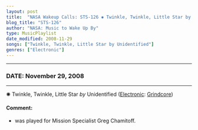 ```yaml
---
layout: post
title:  "NASA Wakeup Calls: STS-126 ✺ Twinkle, Twinkle, Little Star by Unidentified ✦ November 29, 2008"
blog_title: "STS-126"
author: "NASA: Music to Wake Up By"
type: MusicPlaylist
date_modified: 2008-11-29
songs: ["Twinkle, Twinkle, Little Star by Unidentified"]
genres: ["Electronic"]
---
```


----
### DATE: November 29, 2008
----
✺ Twinkle, Twinkle, Little Star *by* Unidentified ([Electronic](https://www.discogs.com/genre/Electronic): [Grindcore](https://www.discogs.com/style/Grindcore)) <a target="blank_" href="https://www.discogs.com/Various-Twinkle-Twinkle-Little-Star/release/5178430">
    <i class="fas fa-compact-disc"
       title="Discogs entry for this song"
       alt="Discogs entry for this song"
       style="font-size: 1.1em;"></i></a>
    

#### Comment:
* was played for Mission Specialist Greg Chamitoff.



<br/>
<center>
	<a target="_blank"
	   href="https://twitter.com/intent/tweet?hashtags=Space,NASA,Playlist,NASAWakeupCalls,SpaceProgram&text=🚀 {{ page.author}}, {{ page.title }}. {{ site.url }}{{ page.url }}&via=nasawakeupcalls"><i class="fab fa-twitter" title="Tweet this page" alt="Tweet this page" style="font-size: 1.3em;"></i></a>
	&nbsp; 	<i class="fas fa-user-astronaut" style="font-size: 1.5em;"></i> &nbsp;
    <a id="custom_amazon_link"
       type="amzn" search="#"
       category="popular music">
    <i class="fab fa-amazon" style="font-size: 1.3em;"></i></a>
</center>

<!-- Randomly resolve an individual entry from a song array -->
<script src="/assets/javascript/seedrandom.min.js"></script>
<script>
  var wake_me_up = ["Twinkle, Twinkle, Little Star by Unidentified"];
  var prng = new Math.seedrandom();
  function randomSong() {
    song = wake_me_up[Math.floor(Math.random() * wake_me_up.length)];
    var amazon_link = document.getElementById("custom_amazon_link");
    amazon_link.setAttribute("search", song);
  }
  window.onload = randomSong();
</script>
